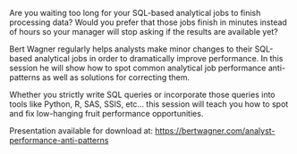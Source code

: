 Are you waiting too long for your SQL-based analytical jobs to finish processing data? Would you prefer that those jobs finish in minutes instead of hours so your manager will stop asking if the results are available yet? 

Bert Wagner regularly helps analysts make minor changes to their SQL-based analytical jobs in order to dramatically improve performance. In this session he will show how to spot common analytical job performance anti-patterns as well as solutions for correcting them. 

Whether you strictly write SQL queries or incorporate those queries into tools like Python, R, SAS, SSIS, etc… this session will teach you how to spot and fix low-hanging fruit performance opportunities. 

Presentation available for download at: https://bertwagner.com/analyst-performance-anti-patterns
